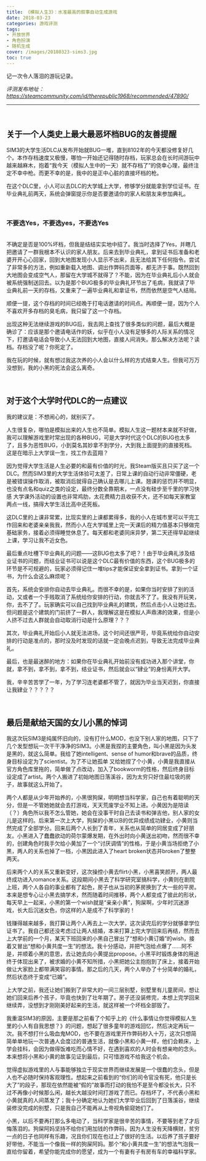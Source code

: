 ```yaml
---
title: 《模拟人生3》：水准最高的叙事自动生成游戏
date: 2018-03-23
categories: 游戏评测
tags: 
- 开放世界
- 角色扮演
- 随机生成
cover: /images/20180323-sims3.jpg
toc: true
---
```


记一次令人落泪的游玩记录。

<!--more-->

*评测发布地址：https://steamcommunity.com/id/therepublic1968/recommended/47890/*

---

</br>

## 关于一个人类史上最大最恶坏档BUG的友善提醒


SIM3的大学生活DLC从发布开始就BUG一堆，直到8102年的今天都没修复好几个。本作存档速度又极慢，哪怕一开始还记得随时存档，玩家总会在长时间游玩中越来越麻木，抱着“我今天（模拟人生中的一天）就不存档了”的侥幸心理，最终注定不幸中枪。而更不幸的是，我中的是正中心脏的直接坏档的枪。

在这个DLC里，小人可以去DLC的大学城上大学，修够学分就能拿到学位证书。在毕业典礼前两天，系统会弹窗提示你是否要邀请你的家人和朋友来参加典礼。

</br>

### **不要选Yes，不要选yes，不要选Yes**

</br>
不确定是否是100%坏档，但我是结结实实地中招了。我当时选择了Yes，并瞎几把邀请了一群我根本不认识的家人朋友。后来去到毕业典礼，拿到证书后准备和老婆开开心心回家，回到大地图发现小人显示不出来，且无法给其下任何指令。尝试了非常多的方法，例如重新载入地图、调出作弊码页面等，都无济于事。既然回到大地图会变成空气人，那留在大学城不就得了？不能，因为在毕业典礼后小人就会被系统强制送回去。以为是那个BUG极多的毕业典礼环节出了毛病，我就读了毕业典礼前一天的存档，又重来了一遍毕业典礼和拿证书，然而依然是空气人结局。

顺便一提，这个存档的时间已经晚于打电话邀请的时间点。再顺便一提，因为个人不喜欢开多存档的臭毛病，我只留了这一个存档。

出现这种无法继续游戏的BUG后，我去网上查找了很多类似的问题，最后大概是确诊了：应该是那个邀请电话作的妖，似乎在小人没有足够多的人际关系的情况下，打邀请电话会导致小人无法回到大地图，直接人间消失。那么解决方法呢？读档。存档没了呢？你死定了。

我在玩的时候，就有想过我这次养的小人会以什么样的方式结束人生。但我可万万没想到，我的小黑的死法会这么离奇。

</br>

## 对于这个大学时代DLC的一点建议


我的建议是：不想闹心的，就别买了。

人生很复杂，哪怕是模拟出来的人生也不简单。模拟人生这一题材本来就不好做，我可以理解游戏里时常出现的各种BUG，可是大学时代这个DLC的BUG也太多了，且多为恶性BUG，小到莫名其妙拿不到学分，大到我上面提到的直接死档。这是在暗示上大学误一生，找工作去蓝翔？

因为觉得大学生活是人生必要的和最有价值的时光，我Steam版买且只买了这一个DLC。然而SIM3里的大学生活体验可太差了，日常上课的自动行动非常僵硬，老是被错误操作取消，被取消后就得自己确认是去哪儿上课。翘课的惩罚并不明显，也没有点名和quiz之类的设定，最终分数全靠期末，一点没有硅步至千里的学习快感 大学课外活动的设置也非常鸡肋，太花费精力且收获不大，还不如每天家教室两点一线，搞得大学生活比高中还死板。

这DLC里的上课非常累，比现实里的上课都累得多，我的小人在城市里可以干完工作回来和老婆亲亲我我，然而小人在大学城里上完一天课后的精力值基本只够做完基础家务，接着必须得睡觉休息了。每天都和老婆同床异梦，第二天还得早起继续上课，学习让我不近女色。

最后重点吐槽下毕业典礼的问题——这BUG也太多了吧？！由于毕业典礼涉及结业证书的问题，而结业证书可以说是这个DLC最有价值的东西，这个BUG极多的环节是不可规避的，玩家必须得记住一堆tips才能保证安全拿到证书。拿到一个证书，为什么会这么麻烦呢？

首先，系统会安排你自动去毕业典礼。而很不幸的是，如果你当时安排了别的活动，又或者一个手贱取消了系统给你安排的行动，你就去不了了。我没有开玩笑，你，去不了了。玩家确实可以自己找到毕业典礼的建筑，然后点击小人让她过去。但问题是这个建筑的门前挤了一群人，我理解这是在模拟人声鼎沸的效果，但是小人挤不过去人群就会自动取消行动是什么原理？？？

其次，毕业典礼开始后小人就无法进场，这个时间还很严苛，毕竟系统给你自动安排的行动是准点的，那时没及时发现的话就一定会晚点迟到，导致无法完成毕业典礼。

最后，也是最迷醉的地方：如果你在毕业典礼开始前没有成功进入那个讲堂，你就，拿不到，拿不到，拿不到，结业证书，然后就会以“肄业”的身份离开大学。

我，辛辛苦苦学了一年，为了学习连老婆都不管了，就因为毕业当天迟到，你直接让我肄业？？？？？

</br>

## 最后是献给天国的女儿小黑的悼词


我这次玩SIM3是纯属怀旧向的，没有打什么MOD，也没下别人家的地图，只下了几个发型想玩一次干干净净的SIM3。小黑是我捏的主要角色，叫小黑是因为头发是黑的，就这么简单。我给了她intelligent、sense of humor和brave的品质，终身目标设定为了scientist。为了不让她孤单 又给她捏了个小黄，小黄是我直接从官方角色库里拖的，简单做了点改动，加入了bookworm的性格，然后终身目标设定成了artist。两个人搬进了初始地图日落溪谷，因为太穷只好住最垃圾的房子，故事就这么开始了。

两个人都是从少年开始养的，小黑很狗屎，明明想当科学家，自己也有着聪明的天分，但是一不管她她就会去打游戏，天天荒废学业不知上进。小黄因为是陪读（？）角色所以我不怎么管她，她会在没事干时自己去读书和弹吉他，别人家的女儿是这样的。后来第一次上大学，狗屎的小黑以B的优异成绩成功肄业，小黄则当然完成了全部学分。回来后两个人长到了青年，关系也从简单的同居变成了好朋友。小黑进入了蠢蠢欲动的荷尔蒙爆发期，在外出时向小黄送出初吻，然而很不幸的，创建角色时我手欠给小黄加了一个“讨厌调情”的性格，于是小黄当场拒绝了小黑，两人的关系也掉了一档，小黑因此进入了heart broken状态并broken了整整两天。

后来两个人的关系又重新变好，这次操控小黄去flirt小黑，小黑喜笑颜开，两人最终成功进入romance关系。这段期间小黑去了科学研究室搞科学，小黄则在剧院上班，两个人各自的事业都有了起色，房子也从当初的茅房换到了大一些的平房。本来是想专心让小黑去搞学术，然而随着时间推移，两个人都变成了彼此的形状，每天早上一起来，小黑的第一个wish就是“亲亲小黄”，狗屎啊，少年时沉迷游戏，长大后沉迷女色，你这样的人是成不了科学家的！

钱赚得越来越多，我打算让两个人再去上一次大学，这次读完后的学分就够拿学位证书了。我自己都还没考虑过让两人结婚，本来打算上完大学回来后再结，然而去上大学前的一个月，某天下班回来的小黑自己冒出了“想和小黄订婚”的wish，接着又冒出“想和小黄共度一生”的想法。我十分感动，并把气泡给点爆了……阿不是，并顺着小黑的意思，去让她去向小黄提出propose。小黑平时锻炼身体的用途终于体现出来了，被求婚的小黄不知所措，小黑把她公主抱抱到了床上，接着开始做让大家脸上都带满笑容的事情。那之后的几天，两个人举办了十分简单的婚礼，然后状态终于变成“已婚”。

上大学之前，我还让她们搬到了非常大的一间三层别墅，别墅里有儿童房间，想让她们回来后养个孩子，毕竟也快到了壮年期了。房子还没装修完，本想上完学回来继续弄，没想到才刚刚美好起来的生活，就这样被一个坏档全部毁了。

我重温SIM3的原因，主要是那之前看了个知乎上的《什么事情让你觉得模拟人生里的小人有自我思想？》的问题，想起了很多童年的游戏回忆，然后决定再玩一次。我不想打什么吸血鬼MOD，也不要在游戏里开作弊码秒入十万，这次只想简简单单地玩一次普通人会度过的普通生活，就像小黑和小黄一样，他们会赖床，上学会挂科，会因为做得饭难吃而心情不好，在遇到喜欢的人时会有想亲吻的念头。本来想将小黑和小黄的故事见证到最后，只可惜游戏不给我这个机会。

觉得虚拟游戏里的人与事能够独立于现实世界而继续发展是一个很蠢的念头，但是人也不必随时保持客观理性。想起来之前看到的“你们的司令官没有死，他只是长大了”的段子，那现在依然能被“假的”故事而打动的我怕不是至今都没长大，只不过不再像小时候那么闲，越长大越没时间打游戏了而已。存档坏了，不代表小黑和小黄就真的人间蒸发了；我十分确定地认为她们大学毕业后回到了日落溪谷，继续装修没完成的别墅，只是我自己不能再从上帝视角偷窥她们了。

小黑，以后不要再打那么多电动了，当科学家是很辛苦的事情，不要等到老了才后悔落泪的。狗屎阿妈坚持不给你们用加钱的作弊码，因为人生没有天降横财，贫穷一点的日子也同样有乐趣，况且你们现在也过上了很好的生活。以后养了孩子要好好带他，不能当一个像我一样的狗屎阿妈。那个“和小黄共度一生”的想法气泡我一直给你留着，希望你能完成你的愿望，成为一个有妻有子有房有车的幸福科学家。
